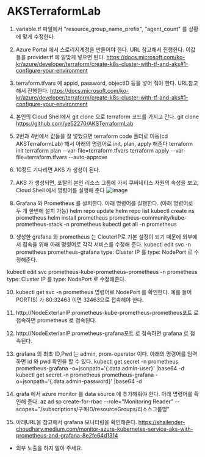 # AKSTerraformLab

1. variable.tf 파일에서 "resource_group_name_prefix", "agent_count" 를 상황에 맞게 수정한다.

2. Azure Portal 에서 스로리지계정을 만들어야 한다. URL 참고해서 진행한다. 이값들을 provider.tf 에 알맞게 넣으면 된다.
https://docs.microsoft.com/ko-kr/azure/developer/terraform/create-k8s-cluster-with-tf-and-aks#1-configure-your-environment

3. terraform.tfvars 에 appid, password, objectID 등을 넣어 줘야 한다. URL참고해서 진행한다.
https://docs.microsoft.com/ko-kr/azure/developer/terraform/create-k8s-cluster-with-tf-and-aks#1-configure-your-environment
 
4. 본인의 Cloud Shell에서 git clone 으로 terraform 코드를 가지고 간다.
git clone https://github.com/ye52270/AKSTerraformLab

5. 2번과 4번에서 값들을 잘 넣었으면 terraform code 폴더로 이동(cd AKSTerraformLab) 해서 아래의 명령어로 init, plan, apply 해준다
terraform init
terraform plan --var-file=terraform.tfvars
terraform apply --var-file=terraform.tfvars --auto-approve

6. 10정도 기다리면 AKS 가 생성이 된다.

7. AKS 가 생성되면, 포탈의 본인 리소스 그룹에 가서 쿠버네티스 자원의 속성을 보고, Cloud Shell 에서 명령어를 실행해 준다
![image](https://user-images.githubusercontent.com/71998296/177923616-22925b73-b023-4f87-a827-207a2a3942cf.png)

8. Grafana 와 Prometheus 를 설치한다. 아래 명령어를 실행한다. (아래 명령어로 두 개 한번에 설치 가능)
helm repo update
helm repo list
kubectl create ns prometheus
helm install prometheus prometheus-community/kube-prometheus-stack -n prometheus
kubectl get all -n prometheus

9. 생성한 grafana 와 prometheus 는 ClouterIP로 기본 설정이 되기 때문에 외부에서 접속을 위해 아래 명령어로 각각 서비스를 수정해 준다.
kubectl edit svc -n prometheus prometheus-grafana
type: Cluster IP 를 type: NodePort 로 수정해준다.

kubectl edit svc prometheus-kube-prometheus-prometheus -n prometheus
type: Cluster IP 를 type: NodePort 로 수정해준다.

10. kubectl get svc -n prometheus 명령어로 NodePort 를 확인한다.
예를 들어 PORT(S) 가 80:32463 이면 32463으로 접속해야 한다.

11. http://NodeExterlanIP:prometheus-kube-prometheus-prometheus포트  로 접속하면 prometheus 로 접속된다.

12. http://NodeExterlanIP:prometheus-grafana포트 로 접속하면 grafana 로 접속된다.

13. grafana 의 최초 ID,Pwd 는 admin, prom-operator 이다. 아래의 명령어를 임력하면 id 와 pwd 확인을 할 수 있다.
kubectl get secret -n prometheus prometheus-grafana -o=jsonpath='{.data.admin-user}' |base64 -d
kubectl get secret -n prometheus prometheus-grafana -o=jsonpath='{.data.admin-password}' |base64 -d

14. grafa 에서 azure monitor 를 data source 에 추가해줘야 한다. 아래 명령어를 확인해 준다.
az ad sp create-for-rbac --role="Monitoring Reader" --scopes="/subscriptions/구독ID/resourceGroups/리소스그룹명"

15. 아래URL을 참고해서 grafana 모니터링을 확인해준다.
https://shailender-choudhary.medium.com/monitor-azure-kubernetes-service-aks-with-prometheus-and-grafana-8e2fe64d1314

* 외부 노출을 하지 말아 주세요.


